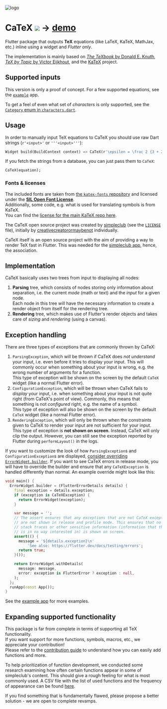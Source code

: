 ![logo][]

# CaTeX [![][shield]][pub] → [demo][]

Flutter package that outputs **TeX** equations (like LaTeX, KaTeX, MathJax, etc.) inline using a 
widget and *Flutter only*.

The implementation is mainly based on [*The TeXbook* by Donald E. Knuth][TeXbook], 
[*TeX by Topic* by Victor Eijkhout][TeX by Topic], and the [KaTeX][KaTeX GitHub] project.

## Supported inputs

This version is only a proof of concept. For a few supported equations, 
see the [`example`][example] app.

To get a feel of even what set of *characters* is only supported, see the
[`Category` enum in `characters.dart`][categories].

## Usage

In order to manually input TeX equations to CaTeX you should use 
raw Dart strings (`r'<input>'` or `'''<input>'''`):

```dart
Widget build(BuildContext context) => CaTeX(r'\epsilon = \frac 2 {3 + 2}');
```

If you fetch the strings from a database, you can just pass them to `CaTeX`:

```dart
CaTeX(equation);
```

### Fonts & licenses

The included fonts are taken from [the `katex-fonts` repository][katex-fonts] and licensed under 
the [**SIL Open Font License**][fonts license].  
Additionally, some code, e.g. what is used for translating symbols is from KaTeX.  
You can find the [license for the main KaTeX repo here][KaTeX license].

The CaTeX open source project was created by [simpleclub][] (see the [`LICENSE`][license] file), 
initially by [creativecreatorormaybenot][] individually.  
 
CaTeX itself is an open source project with the aim of providing a way to render TeX
fast in Flutter. This was needed for the [simpleclub app][simpleclub], hence, the association.

## Implementation

CaTeX basically uses two trees from input to displaying all nodes:

1. **Parsing** tree, which consists of nodes storing only information about separation, i.e. 
   the current *mode* (math or text) and the *input* for a given node.  
   Each node in this tree will have the necessary information to create 
   a render object from itself for the rendering tree.
1. **Rendering** tree, which makes use of Flutter's render objects and takes care 
   of *sizing* and *rendering* (using a canvas).

## Exception handling

There are three types of exceptions that are commonly thrown by CaTeX:

1. `ParsingException`, which will be thrown if CaTeX does *not understand* your input, i.e.
   even before it tries to display your input. This will commonly occur when something about
   your input is wrong, e.g. the wrong number of arguments for a function.  
   This type of exception will be shown on the screen by the default `CaTeX` widget 
   (like a normal Flutter error).
1. `ConfigurationException`, which will be thrown when CaTeX fails to *display* your input, i.e.
   when something about your input is not quite right (from CaTeX's point of view).
   Commonly, this means that something is not *configured* right, e.g. the name of a symbol.  
   This type of exception will also be shown on the screen by the default `CaTeX` widget 
   (like a normal Flutter error).
1. `RenderingException`, which will only be thrown when the constraints given to CaTeX to render
   your input are not sufficient for your input.  
   This type of exception is **not shown on screen**. Instead, CaTeX will only clip the output.
   However, you can still see the exception reported by Flutter during `performLayout()` 
   in the logs.

If you want to customize the look of how `ParsingException`s and `ConfigurationException`s are
displayed, [consider overriding `ErrorWidget.builder`](https://flutter.dev/docs/testing/errors).
If you want to see CaTeX errors in release mode, you will have to override the builder and ensure
that any `CaTeXException` is handled differently than normal. An example override might look like
this:

```dart
void main() {
  ErrorWidget.builder = (FlutterErrorDetails details) {
    final exception = details.exception;
    if (exception is CaTeXException) {
      return ErrorWidget(exception);
    }

    var message = '';
    // The assert ensures that any exceptions that are not CaTeX exceptions
    // are not shown in release and profile mode. This ensures that no
    // stack traces or other sensitive information (information that the user
    // is in no way interested in) is shown on screen.
    assert(() {
      message = '${details.exception}\n'
          'See also: https://flutter.dev/docs/testing/errors';
      return true;
    }());

    return ErrorWidget.withDetails(
      message: message,
      error: exception is FlutterError ? exception : null,
    );
  };
  runApp(const App());
}
```

See the [example app][example] for more examples.

## Expanding supported functionality

This package is far from complete in terms of supporting all TeX functionality.  
If you want support for more functions, symbols, macros, etc., we appreciate your contribution!  
Please refer to the [contribution guide][contributing] 
to understand how you can easily add functions and more.

To help prioritization of function development, we conducted some research examining how often 
certain functions appear in some of simpleclub's content. 
This should give a rough feeling for what is most commonly used. A CSV file with the list of 
used functions and the frequency of appearance can be found [here][function_frequency].

If you find something that is fundamentally flawed, please propose a better solution - 
we are open to complete revamps.

[shield]: https://img.shields.io/pub/v/catex.svg
[pub]: https://pub.dev/packages/catex
[logo]: https://i.imgur.com/6DvWz3S.png
[example]: https://github.com/simpleclub/CaTeX/tree/master/example
[categories]: https://github.com/simpleclub/CaTeX/blob/master/lib/src/lookup/characters.dart
[license]: https://github.com/simpleclub/CaTeX/blob/master/LICENSE
[contributing]: https://github.com/simpleclub/CaTeX/blob/master/CONTRIBUTING.md
[TeXbook]: http://www.ctex.org/documents/shredder/src/texbook.pdf
[TeX by Topic]: http://texdoc.net/texmf-dist/doc/plain/texbytopic/TeXbyTopic.pdf
[KaTeX GitHub]: https://github.com/KaTeX/KaTeX
[katex-fonts]: https://github.com/KaTeX/katex-fonts/tree/feee984b451fea029d921ea0d41b917f56c8b7f6
[fonts license]: https://scripts.sil.org/cms/scripts/page.php?site_id=nrsi&id=OFL
[KaTeX license]: https://github.com/KaTeX/KaTeX/blob/b14197d9c9052d937dc789e1ac492bcdcdde5599/LICENSE
[creativecreatorormaybenot]: https://github.com/creativecreatorormaybenot
[simpleclub]: https://github.com/simpleclub
[function_frequency]: https://github.com/simpleclub/CaTeX/blob/master/function_prioritization.csv
[demo]: https://simpleclub.github.io/CaTeX
